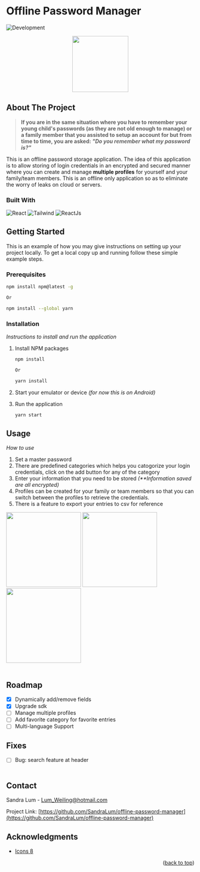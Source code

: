 # Offline Password Manager
<a name="top"></a>
<img src="https://img.shields.io/badge/development-in_progress-orange" alt="Development"/>

<div style="text-align: center;">
<img src="https://github.com/SandraLum/offline-password-manager/assets/2909449/ff874061-bfad-4796-b39d-9d3a6ece9f79" width="150">
</div>

## About The Project

> **If you are in the same situation where you have to remember your young child's passwords (as they are not old enough to manage) or a family member that you assisted to setup an account for but from time to time, you are asked: _"Do you remember what my password is?"_**

This is an offline password storage application. The idea of this application is to allow storing of login credentials in an encrypted and secured manner where you can create and manage **multiple profiles** for yourself and your family/team members.
This is an offline only application so as to eliminate the worry of leaks on cloud or servers.

### Built With

<img src="https://img.shields.io/badge/React-grey?logo=react" alt="React"/> <img src="https://img.shields.io/badge/Tailwind-grey?logo=tailwindcss" alt="Tailwind"/> <img src="https://img.shields.io/badge/React Native Paper-grey" alt="ReactJs"/>

## Getting Started

This is an example of how you may give instructions on setting up your project locally.
To get a local copy up and running follow these simple example steps.

### Prerequisites

```sh
npm install npm@latest -g

Or

npm install --global yarn
```

### Installation

_Instructions to install and run the application_

1. Install NPM packages

   ```sh
   npm install

   Or

   yarn install
   ```

2. Start your emulator or device _(for now this is on Android)_
3. Run the application
   ```sh
   yarn start
   ```

<!-- USAGE EXAMPLES -->

## Usage

_How to use_

1. Set a master password
2. There are predefined categories which helps you catogorize your login credentials, click on the add button for any of the category
3. Enter your information that you need to be stored _(**Information saved are all encrypted)_
4. Profiles can be created for your family or team members so that you can switch between the profiles to retrieve the credentials.
5. There is a feature to export your entries to csv for reference

<!-- <img src="https://github.com/SandraLum/offline-password-manager/assets/2909449/34295cbe-535f-47d9-96a5-d252356cc755" width="220"> -->
<!-- <img src="https://github.com/SandraLum/offline-password-manager/assets/2909449/cd6e0e71-8e04-4b41-97df-257fbf9429af" width="220"> -->
<img src="https://github.com/SandraLum/offline-password-manager/assets/2909449/dd357ba2-220e-421a-baee-bb354fdbd9e1" width="200">
<img src="https://github.com/SandraLum/offline-password-manager/assets/2909449/a34b476f-045c-402e-a2b4-406507cfbca6" width="200">
<img src="https://github.com/SandraLum/offline-password-manager/assets/2909449/838ce1b9-5f8a-4aef-b522-2eaa57334238" width="200">
<br><br>

## Roadmap

- [x] Dynamically add/remove fields
- [x] Upgrade sdk
- [ ] Manage multiple profiles
- [ ] Add favorite category for favorite entries
- [ ] Multi-language Support

## Fixes

- [ ] Bug: search feature at header
    <br>
    <br>
<!-- CONTACT -->

## Contact

Sandra Lum - Lum_Weiling@hotmail.com

Project Link: [https://github.com/SandraLum/offline-password-manager](https://github.com/SandraLum/offline-password-manager)

## Acknowledgments

- [Icons 8](https://icons8.com/)
  
<p align="right">(<a href="#top">back to top</a>)</p>
